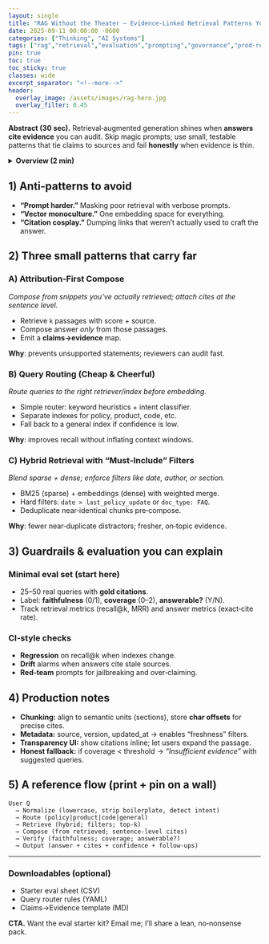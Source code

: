 ```yaml
---
layout: single
title: "RAG Without the Theater — Evidence‑Linked Retrieval Patterns You Can Defend"
date: 2025-09-11 00:00:00 -0600
categories: ["Thinking", "AI Systems"]
tags: ["rag","retrieval","evaluation","prompting","governance","prod-readiness"]
pin: true
toc: true
toc_sticky: true
classes: wide
excerpt_separator: "<!--more-->"
header:
  overlay_image: /assets/images/rag-hero.jpg
  overlay_filter: 0.45
---
```


**Abstract (30 sec).** Retrieval‑augmented generation shines when **answers cite evidence** you can audit. Skip magic prompts; use small, testable patterns that tie claims to sources and fail **honestly** when evidence is thin.
<!--more-->

<details><summary><strong>Overview (2 min)</strong></summary>

- **Goal.** Useful, defensible answers: grounded text + citations + uncertainty when needed.  
- **Method.** Treat RAG as a *pipeline*: normalize → retrieve → compose → verify → cite.  
- **Discipline.** Evaluate faithfulness, coverage, and *answerability*—then tune retrieval *before* clever prompting.

</details>

## 1) Anti‑patterns to avoid
- **“Prompt harder.”** Masking poor retrieval with verbose prompts.  
- **“Vector monoculture.”** One embedding space for everything.  
- **“Citation cosplay.”** Dumping links that weren’t actually used to craft the answer.

## 2) Three small patterns that carry far

### A) **Attribution‑First Compose**
*Compose from snippets you’ve actually retrieved; attach cites at the sentence level.*

- Retrieve `k` passages with score + source.  
- Compose answer *only* from those passages.  
- Emit a **claims→evidence** map.

**Why**: prevents unsupported statements; reviewers can audit fast.

### B) **Query Routing (Cheap & Cheerful)**
*Route queries to the right retriever/index before embedding.*

- Simple router: keyword heuristics + intent classifier.  
- Separate indexes for policy, product, code, etc.  
- Fall back to a general index if confidence is low.

**Why**: improves recall without inflating context windows.

### C) **Hybrid Retrieval with “Must‑Include” Filters**
*Blend sparse + dense; enforce filters like date, author, or section.*

- BM25 (sparse) + embeddings (dense) with weighted merge.  
- Hard filters: `date > last_policy_update` or `doc_type: FAQ`.  
- Deduplicate near‑identical chunks pre‑compose.

**Why**: fewer near‑duplicate distractors; fresher, on‑topic evidence.

## 3) Guardrails & evaluation you can explain

### Minimal eval set (start here)
- 25–50 real queries with **gold citations**.  
- Label: **faithfulness** (0/1), **coverage** (0–2), **answerable?** (Y/N).  
- Track retrieval metrics (recall@k, MRR) and answer metrics (exact‑cite rate).

### CI‑style checks
- **Regression** on recall@k when indexes change.  
- **Drift** alarms when answers cite stale sources.  
- **Red‑team** prompts for jailbreaking and over‑claiming.

## 4) Production notes
- **Chunking:** align to semantic units (sections), store **char offsets** for precise cites.  
- **Metadata:** source, version, updated_at → enables “freshness” filters.  
- **Transparency UI:** show citations inline; let users expand the passage.  
- **Honest fallback:** if coverage < threshold → *“Insufficient evidence”* with suggested queries.

## 5) A reference flow (print + pin on a wall)
```
User Q
  → Normalize (lowercase, strip boilerplate, detect intent)
  → Route (policy|product|code|general)
  → Retrieve (hybrid; filters; top-k)
  → Compose (from retrieved; sentence-level cites)
  → Verify (faithfulness; coverage; answerable?)
  → Output (answer + cites + confidence + follow-ups)
```

---

### Downloadables (optional)
- Starter eval sheet (CSV)
- Query router rules (YAML)
- Claims→Evidence template (MD)

**CTA.** Want the eval starter kit? Email me; I’ll share a lean, no‑nonsense pack.